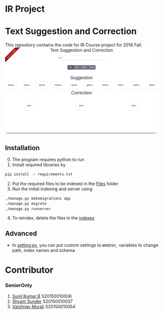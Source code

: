 # IR Project

# Text Suggestion and Correction

This repository contains the code for IR Course project for 2018 Fall.
![](image.png)

## Installation

0. The program requires python to run
1. Install required libraries by
```bash
pip install -r requirements.txt
```
2. Put the required files to be indexed in the [Files](webapp/Files) folder
3. Run the initial indexing and server using
```bash
./manage.py makemigrations app
./manage.py migrate
./manage.py runserver
```
4. To reindex, delete the files in the [indexes](webapp/indexes)

## Advanced
- In [setting.py](webapp/webapp/settings.py), you can put custom settings to `WHOOSH_` variables to change path, index names and schema

# Contributor
### SeniorOnly

1. [Sunil Kumar B](https://github.com/sunil006) S20150010006
2. [Shyam Sunder](https://github.com/shyamsunder007) S20150010037
3. [Vaishnav Murali](https://github.com/vaishnavm217) S20150010054
